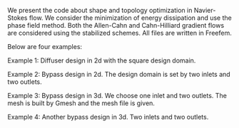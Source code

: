 We present the code about shape and topology optimization in Navier-Stokes flow. 
We consider the minimization of energy dissipation and use the phase field method. 
Both the Allen-Cahn and Cahn-Hilliard gradient flows are considered using the stabilized schemes.
All files are written in Freefem.

Below are four examples:

Example 1: Diffuser design in 2d with the square design domain.

Example 2: Bypass design in 2d. The design domain is set by two inlets and two outlets.

Example 3: Bypass design in 3d. We choose one inlet and two outlets. The mesh is built by Gmesh and the mesh file is given.

Example 4: Another bypass design in 3d. Two inlets and two outlets.
